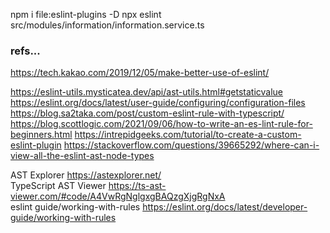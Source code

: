   npm i file:eslint-plugins -D
  npx eslint src/modules/information/information.service.ts

### refs...
<https://tech.kakao.com/2019/12/05/make-better-use-of-eslint/>
   
<https://eslint-utils.mysticatea.dev/api/ast-utils.html#getstaticvalue>
<https://eslint.org/docs/latest/user-guide/configuring/configuration-files>
<https://blog.sa2taka.com/post/custom-eslint-rule-with-typescript/>
<https://blog.scottlogic.com/2021/09/06/how-to-write-an-es-lint-rule-for-beginners.html>
<https://intrepidgeeks.com/tutorial/to-create-a-custom-eslint-plugin>
<https://stackoverflow.com/questions/39665292/where-can-i-view-all-the-eslint-ast-node-types>   

   

AST Explorer <https://astexplorer.net/>   
TypeScript AST Viewer <https://ts-ast-viewer.com/#code/A4VwRgNglgxgBAQzgXjgRgNxA>   
eslint guide/working-with-rules <https://eslint.org/docs/latest/developer-guide/working-with-rules>   

